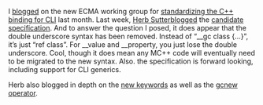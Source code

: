 I [blogged](PermaLink.aspx?guid=a6428efe-595e-479a-a3df-3897d6679977) on
the new ECMA working group for [standardizing the C++ binding for
CLI](http://www.ecma-international.org/news/ecma-TG5-PR.htm) last month.
Last week, [Herb
Sutter](http://blogs.gotdotnet.com/hsutter/)[blogged](http://blogs.gotdotnet.com/hsutter/permalink.aspx/44e3520b-b8ca-4961-8930-59346e721a9b)
the [candidate
specification](http://download.microsoft.com/download/9/9/c/99c65bcd-ac66-482e-8dc1-0e14cd1670cd/C++%20CLI%20Candidate%20Base%20Draft.pdf).
And to answer the question I posed, it does appear that the double
underscore syntax has been removed. Instead of “\_\_gc class {…}”, it’s
just “ref class”. For \_\_value and \_\_property, you just lose the
double underscore. Cool, though it does mean any MC++ code will
eventually need to be migrated to the new syntax. Also. the
specification is forward looking, including support for CLI generics.

Herb also blogged in depth on the [new
keywords](http://blogs.gotdotnet.com/hsutter/permalink.aspx/9a9b7f1a-652e-4f18-b431-bfea2fd554d7)
as well as the [gcnew
operator](http://blogs.gotdotnet.com/hsutter/permalink.aspx/bc7a98db-6b1f-40d3-b9ce-14b3708c400d).
